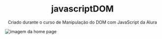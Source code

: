 <h1 align="center">javascriptDOM</h1>
<p align="center">Criado durante o curso de Manipulação do DOM com JavaScript da Alura </p>

![imagem da home page](path/to/file)
